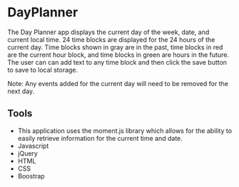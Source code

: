 # DayPlanner

The Day Planner app displays the current day of the week, date, and current local time. 24 time blocks are displayed for the 24 hours of the current day. Time blocks shown in gray are in the past, time blocks in red are the current hour block, and time blocks in green are hours in the future. The user can can add text to any time block and then click the save button to save to local storage. 

Note: Any events added for the current day will need to be removed for the next day.

## Tools

* This application uses the moment.js library which allows for the ability to easily retrieve information for the current time and date. 
* Javascript
* jQuery
* HTML
* CSS
* Boostrap
